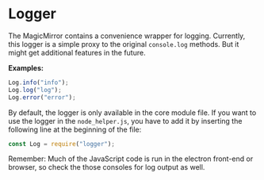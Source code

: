 # Logger

The MagicMirror contains a convenience wrapper for logging. Currently, this
logger is a simple proxy to the original `console.log` methods. But it might get
additional features in the future.

**Examples:**

```javascript
Log.info("info");
Log.log("log");
Log.error("error");
```

By default, the logger is only available in the core module file. If you want to
use the logger in the `node_helper.js`, you have to add it by inserting the
following line at the beginning of the file:

```javascript
const Log = require("logger");
```

Remember: Much of the JavaScript code is run in the electron front-end or
browser, so check the those consoles for log output as well.
